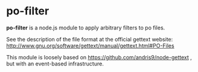 # po-filter

**po-filter** is a node.js module to apply arbitrary filters to po files.

See the description of the file format at the official gettext website:
http://www.gnu.org/software/gettext/manual/gettext.html#PO-Files

This module is loosely based on https://github.com/andris9/node-gettext ,
but with an event-based infrastructure.

